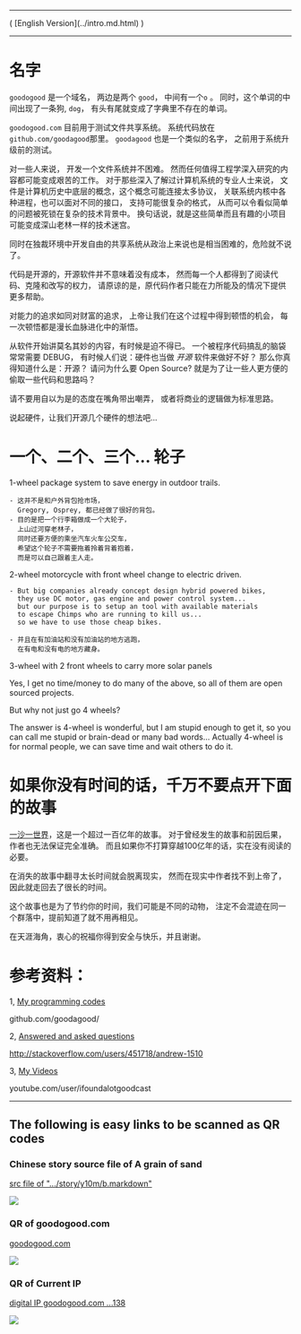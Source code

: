 
<hr />
( [English Version](../intro.md.html) )
<hr />

# 名字  

`goodogood` 是一个域名， 两边是两个 `good`， 中间有一个`o`  。 
同时，这个单词的中间出现了一条狗, `dog`，
有头有尾就变成了字典里不存在的单词。

`goodogood.com` 目前用于测试文件共享系统。 
系统代码放在 `github.com/goodagood`那里。
`goodagood` 也是一个类似的名字， 之前用于系统升级前的测试。

对一些人来说， 开发一个文件系统并不困难。
然而任何值得工程学深入研究的内容都可能变成艰苦的工作。
对于那些深入了解过计算机系统的专业人士来说，
文件是计算机历史中底层的概念，这个概念可能连接太多协议，
关联系统内核中各种进程，也可以面对不同的接口，
支持可能很复杂的格式，
从而可以令看似简单的问题被死锁在复杂的技术背景中。
换句话说，就是这些简单而且有趣的小项目可能变成深山老林一样的技术迷宫。

同时在独裁环境中开发自由的共享系统从政治上来说也是相当困难的，危险就不说了。

代码是开源的，开源软件并不意味着没有成本，
然而每一个人都得到了阅读代码、克隆和改写的权力，
请原谅的是，原代码作者只能在力所能及的情况下提供更多帮助。

对能力的追求如同对财富的追求，
上帝让我们在这个过程中得到顿悟的机会，
每一次顿悟都是漫长血脉进化中的渐悟。

从软件开始讲莫名其妙的内容，有时候是迫不得已。
一个被程序代码搞乱的脑袋常常需要 DEBUG， 
有时候人们说：硬件也当做 *开源* 软件来做好不好？
那么你真得知道什么是：开源？
请问为什么要 Open Source? 
就是为了让一些人更方便的偷取一些代码和思路吗？

请不要用自以为是的态度在嘴角带出嘲弄，
或者将商业的逻辑做为标准思路。

说起硬件，让我们开源几个硬件的想法吧...


# 一个、二个、三个... 轮子

1-wheel package system to save energy in outdoor trails.

    - 这并不是和户外背包抢市场，
      Gregory, Osprey, 都已经做了很好的背包。
    - 目的是把一个行李箱做成一个大轮子，
      上山过河穿老林子，
      同时还要方便的乘坐汽车火车公交车，
      希望这个轮子不需要拖着拎着背着抱着，
      而是可以自己跟着主人走。

2-wheel motorcycle with front wheel change to electric driven.

    - But big companies already concept design hybrid powered bikes,
      they use DC motor, gas engine and power control system... 
      but our purpose is to setup an tool with available materials
      to escape Chimps who are running to kill us...
      so we have to use those cheap bikes.

    - 并且在有加油站和没有加油站的地方逃跑，
      在有电和没有电的地方藏身。

3-wheel with 2 front wheels to carry more solar panels


Yes, I get no time/money to do many of the above, 
so all of them are open sourced projects.

But why not just go 4 wheels? 

The answer is 4-wheel is wonderful,
but I am stupid enough to get it,
so you can call me stupid or brain-dead or many bad words...
Actually 4-wheel is for normal people, 
we can save time and wait others to do it.


# 如果你没有时间的话，千万不要点开下面的故事


[一沙一世界](../b.markdown.html)，这是一个超过一百亿年的故事。
对于曾经发生的故事和前因后果，作者也无法保证完全准确。
而且如果你不打算穿越100亿年的话，实在没有阅读的必要。

在消失的故事中翻寻太长时间就会脱离现实，
然而在现实中作者找不到上帝了，
因此就走回去了很长的时间。

这个故事也是为了节约你的时间，我们可能是不同的动物，
注定不会混迹在同一个群落中，提前知道了就不用再相见。

在天涯海角，衷心的祝福你得到安全与快乐，并且谢谢。


# 参考资料：

1, [My programming codes](github.com/goodagood/)

   github.com/goodagood/

2, [Answered and asked questions](http://stackoverflow.com/users/451718/andrew-1510)

   http://stackoverflow.com/users/451718/andrew-1510

3, [My Videos](youtube.com/user/ifoundalotgoodcast)

   youtube.com/user/ifoundalotgoodcast



<hr />

## The following is easy links to be scanned as QR codes


### Chinese story source file of A grain of sand

[src file of ".../story/y10m/b.markdown"](https://github.com/goodagood/story/blob/master/y10m/b.markdown)

<div class="qrcode">
<img src="/pic/qr/qr.600.sand.story.github.jpeg" /> <br />
</div>

### QR of goodogood.com

[goodogood.com](goodogood.com)

<div class="qrcode">
<img src="/pic/qr/qr.goodogood.com.600.jpeg" /> <br />
</div>

### QR of Current IP

[digital IP goodogood.com  ...138 ](13.231.97.138)

<div class="qrcode">
<img src="/pic/qr/600px138ip.png" /> <br />
</div>









